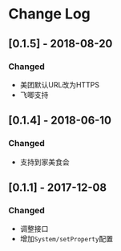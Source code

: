 # Change Log

## [0.1.5] - 2018-08-20

### Changed

- 美团默认URL改为HTTPS
- 飞唧支持

## [0.1.4] - 2018-06-10

### Changed

- 支持到家美食会

## [0.1.1] - 2017-12-08

### Changed

- 调整接口
- 增加`System/setProperty`配置

